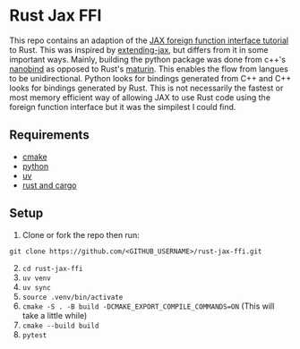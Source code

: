 # Rust Jax FFI

This repo contains an adaption of the [JAX foreign function interface tutorial](https://docs.jax.dev/en/latest/ffi.html) to Rust. This was inspired by [extending-jax](https://github.com/jeertmans/extending-jax), but differs from it in some important ways. Mainly, building the python package was done from c++'s [nanobind](https://github.com/wjakob/nanobind) as opposed to Rust's [maturin](https://github.com/PyO3/maturin). This enables the flow from langues to be unidirectional. Python looks for bindings generated from C++ and C++ looks for bindings generated by Rust. This is not necessarily the fastest or most memory efficient way of allowing JAX to use Rust code using the foreign function interface but it was the simpilest I could find.

## Requirements
- [cmake](https://cmake.org/download/)
- [python](https://www.python.org/downloads/)
- [uv](https://docs.astral.sh/uv/)
- [rust and cargo](https://www.rust-lang.org/tools/install)

## Setup

1. Clone or fork the repo then run:
```
git clone https://github.com/<GITHUB_USERNAME>/rust-jax-ffi.git
```
2.  `cd rust-jax-ffi`
3. `uv venv`
4. `uv sync`
5. `source .venv/bin/activate`
6. `cmake -S . -B build -DCMAKE_EXPORT_COMPILE_COMMANDS=ON`
    (This will take a little while)
7. `cmake --build build`
8. `pytest`
